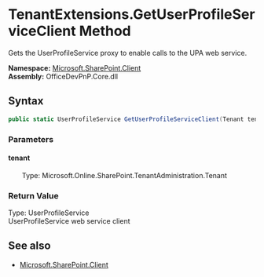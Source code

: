 # TenantExtensions.GetUserProfileServiceClient Method  
Gets the UserProfileService proxy to enable calls to the UPA web service.  

**Namespace:** [Microsoft.SharePoint.Client](Microsoft.SharePoint.Client.md)  
**Assembly:** OfficeDevPnP.Core.dll  
## Syntax
```C#
public static UserProfileService GetUserProfileServiceClient(Tenant tenant)
```
### Parameters
#### tenant  
&emsp;&emsp;Type: Microsoft.Online.SharePoint.TenantAdministration.Tenant  

### Return Value
Type: UserProfileService  
UserProfileService web service client

## See also
- [Microsoft.SharePoint.Client](Microsoft.SharePoint.Client.md)
